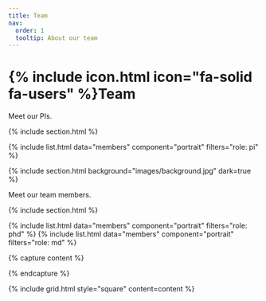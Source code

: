 ```yaml
---
title: Team
nav:
  order: 1
  tooltip: About our team
---
```


# {% include icon.html icon="fa-solid fa-users" %}Team

Meet our PIs.

{% include section.html %}

{% include list.html data="members" component="portrait" filters="role: pi" %}


{% include section.html background="images/background.jpg" dark=true %}

Meet our team members.

{% include section.html %}

{% include list.html data="members" component="portrait" filters="role: phd" %}
{% include list.html data="members" component="portrait" filters="role: md" %}

{% capture content %}

<!-- {% include figure.html image="images/photo.jpg" %}
{% include figure.html image="images/photo.jpg" %}
{% include figure.html image="images/photo.jpg" %} -->

{% endcapture %}

{% include grid.html style="square" content=content %}
